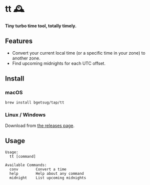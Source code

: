 # tt 🕰

**Tiny turbo time tool, totally timely.**

## Features

* Convert your current local time (or a specific time in your zone) to
  another zone.
* Find upcoming midnights for each UTC offset.

## Install

### macOS

`brew install bgetsug/tap/tt`

### Linux / Windows

Download from
[the releases page](https://github.com/bgetsug/tt/releases).

## Usage

```
Usage:
  tt [command]

Available Commands:
  conv        Convert a time
  help        Help about any command
  midnight    List upcoming midnights
```
